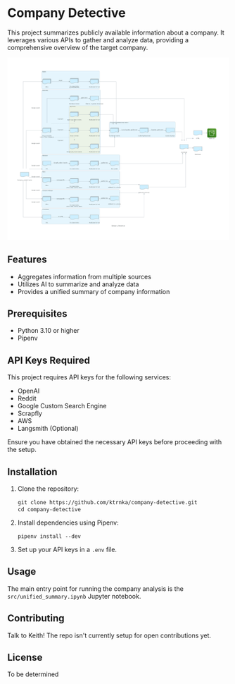 # Company Detective

This project summarizes publicly available information about a company. It leverages various APIs to gather and analyze data, providing a comprehensive overview of the target company.

![System diagram](system_diagram.png)

## Features

- Aggregates information from multiple sources
- Utilizes AI to summarize and analyze data
- Provides a unified summary of company information

## Prerequisites

- Python 3.10 or higher
- Pipenv

## API Keys Required

This project requires API keys for the following services:

- OpenAI
- Reddit
- Google Custom Search Engine
- Scrapfly
- AWS
- Langsmith (Optional)

Ensure you have obtained the necessary API keys before proceeding with the setup.

## Installation

1. Clone the repository:
   ```
   git clone https://github.com/ktrnka/company-detective.git
   cd company-detective
   ```

2. Install dependencies using Pipenv:
   ```
   pipenv install --dev
   ```

3. Set up your API keys in a `.env` file.

## Usage

The main entry point for running the company analysis is the `src/unified_summary.ipynb` Jupyter notebook.

## Contributing

Talk to Keith! The repo isn't currently setup for open contributions yet.

## License

To be determined

